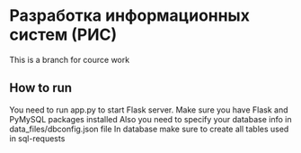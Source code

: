 # Разработка информационных систем (РИС)
This is a branch for cource work
## How to run
You need to run app.py to start Flask server.
Make sure you have Flask and PyMySQL packages installed
Also you need to specify your database info in data_files/dbconfig.json file
In database make sure to create all tables used in sql-requests

